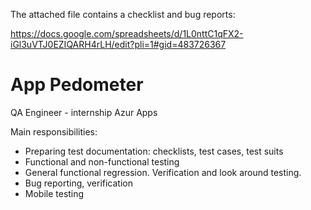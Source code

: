 The attached file contains a checklist and bug reports:

https://docs.google.com/spreadsheets/d/1L0nttC1qFX2-iGl3uVTJ0EZIQARH4rLH/edit?pli=1#gid=483726367

# App Pedometer
QA Engineer - internship
Azur Apps

Main responsibilities:
- Preparing test documentation: checklists, test cases, test suits
- Functional and non-functional testing
- General functional regression. Verification and look around testing.
- Bug reporting, verification
- Mobile testing
